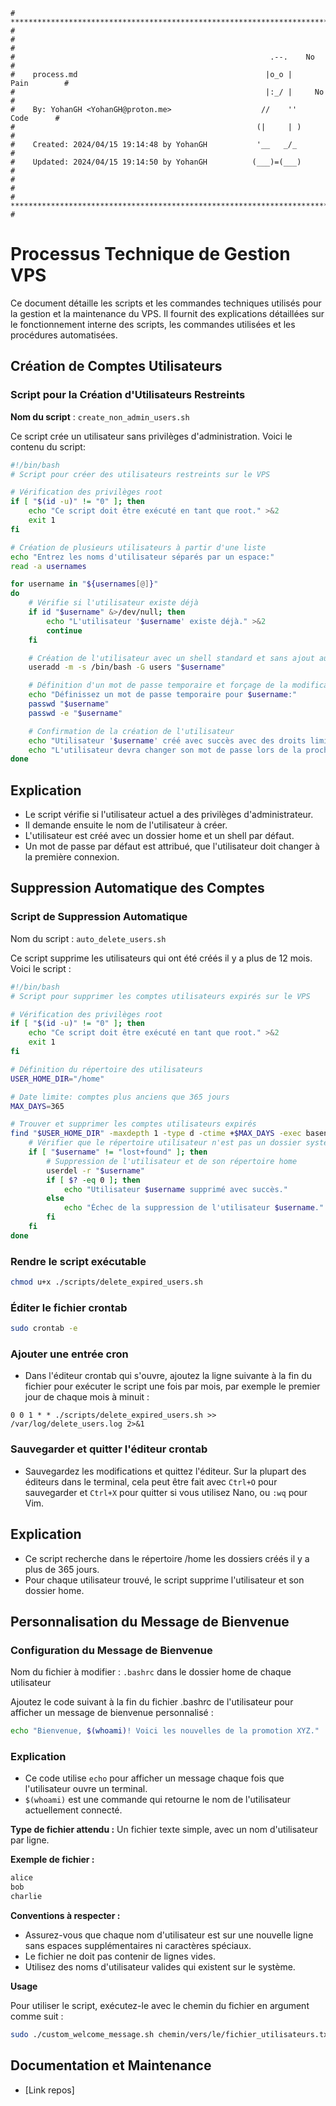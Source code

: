 ```
# **************************************************************************** #
#                                                                              #
#                                                         .--.    No           #
#    process.md                                          |o_o |    Pain        #
#                                                        |:_/ |     No         #
#    By: YohanGH <YohanGH@proton.me>                    //    ''     Code      #
#                                                      (|     | )              #
#    Created: 2024/04/15 19:14:48 by YohanGH           '__   _/_               #
#    Updated: 2024/04/15 19:14:50 by YohanGH          (___)=(___)              #
#                                                                              #
# **************************************************************************** #
```

# Processus Technique de Gestion VPS

Ce document détaille les scripts et les commandes techniques utilisés pour la gestion et la maintenance du VPS. Il fournit des explications détaillées sur le fonctionnement interne des scripts, les commandes utilisées et les procédures automatisées.

## Création de Comptes Utilisateurs

### Script pour la Création d'Utilisateurs Restreints

**Nom du script** : `create_non_admin_users.sh`

Ce script crée un utilisateur sans privilèges d'administration. Voici le contenu du script:

```bash
#!/bin/bash
# Script pour créer des utilisateurs restreints sur le VPS

# Vérification des privilèges root
if [ "$(id -u)" != "0" ]; then
    echo "Ce script doit être exécuté en tant que root." >&2
    exit 1
fi

# Création de plusieurs utilisateurs à partir d'une liste
echo "Entrez les noms d'utilisateur séparés par un espace:"
read -a usernames

for username in "${usernames[@]}"
do
    # Vérifie si l'utilisateur existe déjà
    if id "$username" &>/dev/null; then
        echo "L'utilisateur '$username' existe déjà." >&2
        continue
    fi

    # Création de l'utilisateur avec un shell standard et sans ajout au groupe sudo
    useradd -m -s /bin/bash -G users "$username"

    # Définition d'un mot de passe temporaire et forçage de la modification du mot de passe à la première connexion
    echo "Définissez un mot de passe temporaire pour $username:"
    passwd "$username"
    passwd -e "$username"

    # Confirmation de la création de l'utilisateur
    echo "Utilisateur '$username' créé avec succès avec des droits limités."
    echo "L'utilisateur devra changer son mot de passe lors de la prochaine connexion."
done
```

## Explication
- Le script vérifie si l'utilisateur actuel a des privilèges d'administrateur.
- Il demande ensuite le nom de l'utilisateur à créer.
- L'utilisateur est créé avec un dossier home et un shell par défaut.
- Un mot de passe par défaut est attribué, que l'utilisateur doit changer à la première connexion.

## Suppression Automatique des Comptes

### Script de Suppression Automatique

Nom du script : `auto_delete_users.sh`

Ce script supprime les utilisateurs qui ont été créés il y a plus de 12 mois. Voici le script :

```bash
#!/bin/bash
# Script pour supprimer les comptes utilisateurs expirés sur le VPS

# Vérification des privilèges root
if [ "$(id -u)" != "0" ]; then
    echo "Ce script doit être exécuté en tant que root." >&2
    exit 1
fi

# Définition du répertoire des utilisateurs
USER_HOME_DIR="/home"

# Date limite: comptes plus anciens que 365 jours
MAX_DAYS=365

# Trouver et supprimer les comptes utilisateurs expirés
find "$USER_HOME_DIR" -maxdepth 1 -type d -ctime +$MAX_DAYS -exec basename {} \; | while read username; do
    # Vérifier que le répertoire utilisateur n'est pas un dossier système
    if [ "$username" != "lost+found" ]; then
        # Suppression de l'utilisateur et de son répertoire home
        userdel -r "$username"
        if [ $? -eq 0 ]; then
            echo "Utilisateur $username supprimé avec succès."
        else
            echo "Échec de la suppression de l'utilisateur $username." >&2
        fi
    fi
done
```
### Rendre le script exécutable

```bash
chmod u+x ./scripts/delete_expired_users.sh
```

### Éditer le fichier crontab

```bash
sudo crontab -e
```

### Ajouter une entrée cron

- Dans l'éditeur crontab qui s'ouvre, ajoutez la ligne suivante à la fin du fichier pour exécuter le script une fois par mois, par exemple le premier jour de chaque mois à minuit :

```cron
0 0 1 * * ./scripts/delete_expired_users.sh >> /var/log/delete_users.log 2>&1
```

### Sauvegarder et quitter l'éditeur crontab

- Sauvegardez les modifications et quittez l'éditeur. Sur la plupart des éditeurs dans le terminal, cela peut être fait avec `Ctrl+O` pour sauvegarder et `Ctrl+X` pour quitter si vous utilisez Nano, ou `:wq` pour Vim.

## Explication

- Ce script recherche dans le répertoire /home les dossiers créés il y a plus de 365 jours.
- Pour chaque utilisateur trouvé, le script supprime l'utilisateur et son dossier home.

## Personnalisation du Message de Bienvenue

### Configuration du Message de Bienvenue

Nom du fichier à modifier : `.bashrc` dans le dossier home de chaque utilisateur

Ajoutez le code suivant à la fin du fichier .bashrc de l'utilisateur pour afficher un message de bienvenue personnalisé :

```bash
echo "Bienvenue, $(whoami)! Voici les nouvelles de la promotion XYZ."
```

### Explication

- Ce code utilise `echo` pour afficher un message chaque fois que l'utilisateur ouvre un terminal.
- `$(whoami)` est une commande qui retourne le nom de l'utilisateur actuellement connecté.

**Type de fichier attendu :** Un fichier texte simple, avec un nom d'utilisateur par ligne.

**Exemple de fichier :**

```txt
alice
bob
charlie
```

**Conventions à respecter :**

- Assurez-vous que chaque nom d'utilisateur est sur une nouvelle ligne sans espaces supplémentaires ni caractères spéciaux.
- Le fichier ne doit pas contenir de lignes vides.
- Utilisez des noms d'utilisateur valides qui existent sur le système.

**Usage**

Pour utiliser le script, exécutez-le avec le chemin du fichier en argument comme suit :

```bash
sudo ./custom_welcome_message.sh chemin/vers/le/fichier_utilisateurs.txt
```

## Documentation et Maintenance

- [Link repos]
